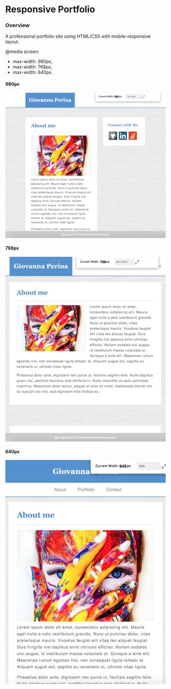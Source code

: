 # Responsive Portfolio

### Overview 
A professional portfolio site using HTML/CSS with mobile-responsive layout.

@media screen:
- max-width: 980px,
- max-width: 768px,
- max-width: 640px.

#### 980px
<img src="assets/images/res980.png" width="650px"/>

#### 768px
<img src="assets/images/res768.png" width="650px"/>

#### 640px
<img src="assets/images/res640.png" width="650px"/>
